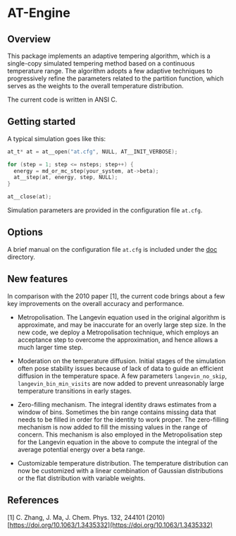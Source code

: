# AT-Engine

## Overview

This package implements an adaptive tempering algorithm,
which is a single-copy simulated tempering method
based on a continuous temperature range.
The algorithm adopts a few adaptive techniques
to progressively refine the parameters related to
the partition function, which serves as the weights
to the overall temperature distribution.

The current code is written in ANSI C.

## Getting started

A typical simulation goes like this:

```C
at_t* at = at__open("at.cfg", NULL, AT__INIT_VERBOSE);

for (step = 1; step <= nsteps; step++) {
  energy = md_or_mc_step(your_system, at->beta);
  at__step(at, energy, step, NULL);
}

at__close(at);
```

Simulation parameters are provided in the configuration file `at.cfg`.

## Options

A brief manual on the configuration file `at.cfg`
is included under the [doc](doc) directory.

## New features

In comparison with the 2010 paper [1], the current code brings about
a few key improvements on the overall accuracy and performance.

* Metropolisation.  The Langevin equation used in the original
algorithm is approximate, and may be inaccurate for an overly
large step size.
In the new code, we deploy a Metropolisation technique, which employs
an acceptance step to overcome the approximation,
and hence allows a much larger time step.

* Moderation on the temperature diffusion.  Initial stages of the
simulation often pose stability issues because of lack of data to
guide an efficient diffusion in the temperature space.  A few
parameters `langevin_no_skip`, `langevin_bin_min_visits`
are now added to prevent unreasonably large temperature transitions
in early stages.

* Zero-filling mechanism. The integral identity draws estimates from
a window of bins. Sometimes the bin range contains missing data
that needs to be filled in order for the identity to work proper.
The zero-filling mechanism is now added to fill the missing values
in the range of concern.
This mechanism is also employed in the Metropolisation step for
the Langevin equation in the above to compute the integral of
the average potential energy over a beta range.

* Customizable temperature distribution. The temperature distribution
can now be customized with a linear combination of Gaussian distributions
or the flat distribution with variable weights.

## References

[1] C. Zhang, J. Ma, J. Chem. Phys. 132, 244101 (2010)
[https://doi.org/10.1063/1.3435332](https://doi.org/10.1063/1.3435332)
